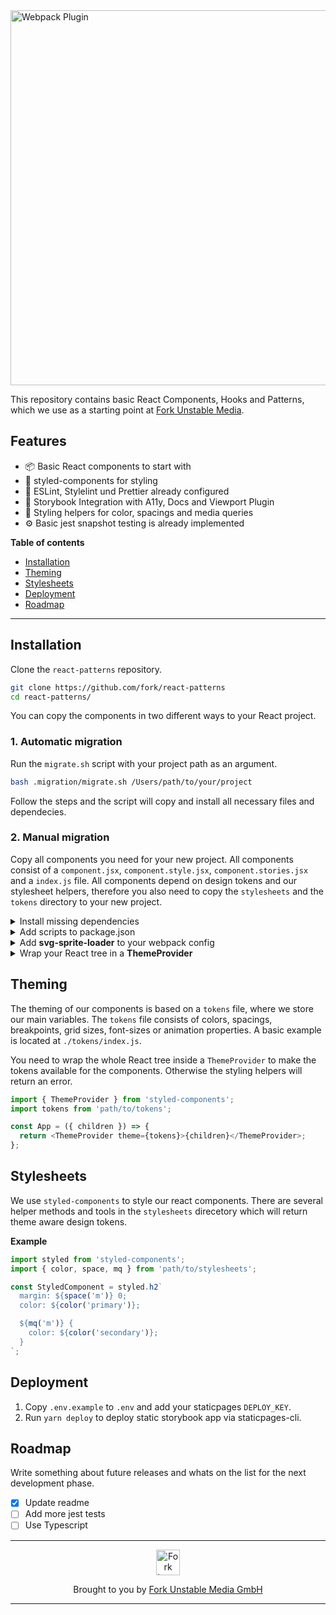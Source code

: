 <div align="left">
    <img width="600" title="Webpack Plugin" src="http://github.fork.de/ReactPatterns2.svg">
</div>

This repository contains basic React Components, Hooks and Patterns, which we use as a starting point at [Fork Unstable Media](https://www.fork.de/).

## Features

- 📦 Basic React components to start with
- 💅 styled-components for styling
- 🔧 ESLint, Stylelint und Prettier already configured
- 🧱 Storybook Integration with A11y, Docs and Viewport Plugin
- 📐 Styling helpers for color, spacings and media queries
- ⚙️ Basic jest snapshot testing is already implemented

**Table of contents**

- [Installation](#installation)
- [Theming](#theming)
- [Stylesheets](#stylesheets)
- [Deployment](#deployment)
- [Roadmap](#roadmap)

---

## Installation

Clone the `react-patterns` repository.

```sh
git clone https://github.com/fork/react-patterns
cd react-patterns/
```

You can copy the components in two different ways to your React project.

### 1. Automatic migration

Run the `migrate.sh` script with your project path as an argument.

```sh
bash .migration/migrate.sh /Users/path/to/your/project
```

Follow the steps and the script will copy and install all necessary files and dependecies.

### 2. Manual migration

Copy all components you need for your new project. All components consist of a `component.jsx`, `component.style.jsx`, `component.stories.jsx` and a `index.js` file. All components depend on design tokens and our stylesheet helpers, therefore you also need to copy the `stylesheets` and the `tokens` directory to your new project.

<details>
  <summary>Install missing dependencies</summary>

```sh
# Install dependencies
yarn add react react-dom styled-components prop-types lazysizes picturefill what-input js-cookie svg-sprite-loader

# Install dev dependencies
yarn add -D @storybook/react @storybook/addon-a11y @storybook/theming @storybook/addon-docs @storybook/addon-viewport babel-loader @babel/core babel-jest enzyme enzyme-adapter-react-16 enzyme-to-json jest react-is react-test-renderer @4rk/staticpages-cli
```

</details>

<details>
  <summary>Add scripts to package.json</summary>

```sh
"storybook": "start-storybook -s ./public -p 8000",
"storybook:build": "build-storybook",
"deploy": "yarn storybook:build && staticpages-cli",
"test": "jest --config ./jest.config.json",
"test:update": "jest --config ./jest.config.json -u"
```

</details>

<details>
  <summary>Add <b>svg-sprite-loader</b> to your webpack config</summary>

The components make use of the 'svg-sprite-loader'. Make sure you add the following rule to your webpack config:

```js
{
  test: /\.svg$/,
  loader: "svg-sprite-loader"
}
```

</details>

<details>
  <summary>Wrap your React tree in a <b>ThemeProvider</b></summary>

```js
import React from 'react';
import { ThemeProvider } from 'styled-components';

import tokens from 'path/to/tokens';

export default () => (
  <ThemeProvider theme={tokens}>
    <ReactTree />
  </ThemeProvider>
);
```

</details>

## Theming

The theming of our components is based on a `tokens` file, where we store our main variables. The `tokens` file consists of colors, spacings, breakpoints, grid sizes, font-sizes or animation properties. A basic example is located at `./tokens/index.js`.

You need to wrap the whole React tree inside a `ThemeProvider` to make the tokens available for the components. Otherwise the styling helpers will return an error.

```js
import { ThemeProvider } from 'styled-components';
import tokens from 'path/to/tokens';

const App = ({ children }) => {
  return <ThemeProvider theme={tokens}>{children}</ThemeProvider>;
};
```

## Stylesheets

We use `styled-components` to style our react components. There are several helper methods and tools in the `stylesheets` direcetory which will return theme aware design tokens.

**Example**

```js
import styled from 'styled-components';
import { color, space, mq } from 'path/to/stylesheets';

const StyledComponent = styled.h2`
  margin: ${space('m')} 0;
  color: ${color('primary')};

  ${mq('m')} {
    color: ${color('secondary')};
  }
`;
```

## Deployment

1. Copy `.env.example` to `.env` and add your staticpages `DEPLOY_KEY`.
2. Run `yarn deploy` to deploy static storybook app via staticpages-cli.

## Roadmap

Write something about future releases and whats on the list for the next development phase.

- [x] Update readme
- [ ] Add more jest tests
- [ ] Use Typescript

---

<div align="center">
  <img src="http://github.fork.de/heart.png" width="38" height="41" alt="Fork Logo" />

  <p>Brought to you by <a href="https://www.fork.de">Fork Unstable Media GmbH</a></p>
</div>

---
